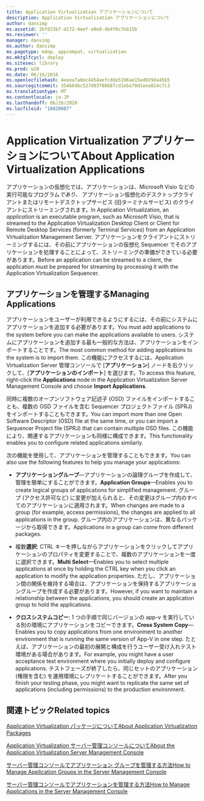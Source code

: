 ```yaml
---
title: Application Virtualization アプリケーションについて
description: Application Virtualization アプリケーションについて
author: dansimp
ms.assetid: 3bf833b7-d172-4eef-a9e8-4b4f0c7eb15b
ms.reviewer: ''
manager: dansimp
ms.author: dansimp
ms.pagetype: mdop, appcompat, virtualization
ms.mktglfcycl: deploy
ms.sitesec: library
ms.prod: w10
ms.date: 06/16/2016
ms.openlocfilehash: 4eeea7a0ec4454aefcdde5196ae15ed029da45b5
ms.sourcegitcommit: 354664bc527d93f80687cd2eba70d1eea024c7c3
ms.translationtype: MT
ms.contentlocale: ja-JP
ms.lasthandoff: 06/26/2020
ms.locfileid: "10820087"
---
```

# <span data-ttu-id="bf899-103">Application Virtualization アプリケーションについて</span><span class="sxs-lookup"><span data-stu-id="bf899-103">About Application Virtualization Applications</span></span>


<span data-ttu-id="bf899-104">アプリケーションの仮想化では、アプリケーションは、Microsoft Visio などの実行可能なプログラム*であり、* アプリケーション仮想化のデスクトップクライアントまたはリモートデスクトップサービス (旧ターミナルサービス) のクライアントにストリーミングされます。</span><span class="sxs-lookup"><span data-stu-id="bf899-104">In Application Virtualization, an *application* is an executable program, such as Microsoft Visio, that is streamed to the Application Virtualization Desktop Client or Client for Remote Desktop Services (formerly Terminal Services) from an Application Virtualization Management Server.</span></span> <span data-ttu-id="bf899-105">アプリケーションをクライアントにストリーミングするには、その前にアプリケーションの仮想化 Sequencer でそのアプリケーションを処理することによって、ストリーミングの準備ができている必要があります。</span><span class="sxs-lookup"><span data-stu-id="bf899-105">Before an application can be streamed to a client, the application must be prepared for streaming by processing it with the Application Virtualization Sequencer.</span></span>

## <span data-ttu-id="bf899-106">アプリケーションを管理する</span><span class="sxs-lookup"><span data-stu-id="bf899-106">Managing Applications</span></span>


<span data-ttu-id="bf899-107">アプリケーションをユーザーが利用できるようにするには、その前にシステムにアプリケーションを追加する必要があります。</span><span class="sxs-lookup"><span data-stu-id="bf899-107">You must add applications to the system before you can make the applications available to users.</span></span> <span data-ttu-id="bf899-108">システムにアプリケーションを追加する最も一般的な方法は、アプリケーションをインポートすることです。</span><span class="sxs-lookup"><span data-stu-id="bf899-108">The most common method for adding applications to the system is to import them.</span></span> <span data-ttu-id="bf899-109">この機能にアクセスするには、Application Virtualization Server 管理コンソールで [**アプリケーション**] ノードを右クリックして、[**アプリケーションのインポート**] を選びます。</span><span class="sxs-lookup"><span data-stu-id="bf899-109">To access this feature, right-click the **Applications** node in the Application Virtualization Server Management Console and choose **Import Applications**.</span></span>

<span data-ttu-id="bf899-110">同時に複数のオープンソフトウェア記述子 (OSD) ファイルをインポートすることも、複数の OSD ファイルを含む Sequencer プロジェクトファイル (SPRJ) をインポートすることもできます。</span><span class="sxs-lookup"><span data-stu-id="bf899-110">You can import more than one Open Software Descriptor (OSD) file at the same time, or you can import a Sequencer Project file (SPRJ) that can contain multiple OSD files.</span></span> <span data-ttu-id="bf899-111">この機能により、関連するアプリケーションも同様に構成できます。</span><span class="sxs-lookup"><span data-stu-id="bf899-111">This functionality enables you to configure related applications similarly.</span></span>

<span data-ttu-id="bf899-112">次の機能を使用して、アプリケーションを管理することもできます。</span><span class="sxs-lookup"><span data-stu-id="bf899-112">You can also use the following features to help you manage your applications:</span></span>

-   <span data-ttu-id="bf899-113">**アプリケーショングループ**—アプリケーションの論理グループを作成して、管理を簡単にすることができます。</span><span class="sxs-lookup"><span data-stu-id="bf899-113">**Application Groups**—Enables you to create logical groups of applications for simplified management.</span></span> <span data-ttu-id="bf899-114">グループ (アクセス許可など) に変更が加えられると、その変更はグループ内のすべてのアプリケーションに適用されます。</span><span class="sxs-lookup"><span data-stu-id="bf899-114">When changes are made to a group (for example, access permissions), the changes are applied to all applications in the group.</span></span> <span data-ttu-id="bf899-115">グループ内のアプリケーションは、異なるパッケージから取得できます。</span><span class="sxs-lookup"><span data-stu-id="bf899-115">Applications in a group can come from different packages.</span></span>

-   <span data-ttu-id="bf899-116">複数**選択**: CTRL キーを押しながらアプリケーションをクリックしてアプリケーションのプロパティを変更することで、複数のアプリケーションを一度に選択できます。</span><span class="sxs-lookup"><span data-stu-id="bf899-116">**Multi Select**—Enables you to select multiple applications at once by holding the CTRL key when you click an application to modify the application properties.</span></span> <span data-ttu-id="bf899-117">ただし、アプリケーション間の関係を維持する場合は、アプリケーションを保持するアプリケーショングループを作成する必要があります。</span><span class="sxs-lookup"><span data-stu-id="bf899-117">However, if you want to maintain a relationship between the applications, you should create an application group to hold the applications.</span></span>

-   <span data-ttu-id="bf899-118">**クロスシステムコピー**: 1 つの手順で同じバージョンの app-v を実行している別の環境にアプリケーションをコピーできます。</span><span class="sxs-lookup"><span data-stu-id="bf899-118">**Cross System Copy**—Enables you to copy applications from one environment to another environment that is running the same version of App-V in one step.</span></span> <span data-ttu-id="bf899-119">たとえば、アプリケーションの最初の展開と構成を行うユーザー受け入れテスト環境がある場合があります。</span><span class="sxs-lookup"><span data-stu-id="bf899-119">For example, you might have a user acceptance test environment where you initially deploy and configure applications.</span></span> <span data-ttu-id="bf899-120">テストフェーズが終了したら、同じセットのアプリケーション (権限を含む) を運用環境にレプリケートすることができます。</span><span class="sxs-lookup"><span data-stu-id="bf899-120">After you finish your testing phase, you might want to replicate the same set of applications (including permissions) to the production environment.</span></span>

## <span data-ttu-id="bf899-121">関連トピック</span><span class="sxs-lookup"><span data-stu-id="bf899-121">Related topics</span></span>


[<span data-ttu-id="bf899-122">Application Virtualization パッケージについて</span><span class="sxs-lookup"><span data-stu-id="bf899-122">About Application Virtualization Packages</span></span>](about-application-virtualization-packages.md)

[<span data-ttu-id="bf899-123">Application Virtualization サーバー管理コンソールについて</span><span class="sxs-lookup"><span data-stu-id="bf899-123">About the Application Virtualization Server Management Console</span></span>](about-the-application-virtualization-server-management-console.md)

[<span data-ttu-id="bf899-124">サーバー管理コンソールでアプリケーション グループを管理する方法</span><span class="sxs-lookup"><span data-stu-id="bf899-124">How to Manage Application Groups in the Server Management Console</span></span>](how-to-manage-application-groups-in-the-server-management-console.md)

[<span data-ttu-id="bf899-125">サーバー管理コンソールでアプリケーションを管理する方法</span><span class="sxs-lookup"><span data-stu-id="bf899-125">How to Manage Applications in the Server Management Console</span></span>](how-to-manage-applications-in-the-server-management-console.md)

 

 





